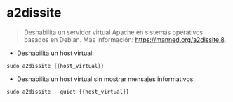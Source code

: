 # a2dissite

> Deshabilita un servidor virtual Apache en sistemas operativos basados en Debian.
> Más información: <https://manned.org/a2dissite.8>.

- Deshabilita un host virtual:

`sudo a2dissite {{host_virtual}}`

- Deshabilita un host virtual sin mostrar mensajes informativos:

`sudo a2dissite --quiet {{host_virtual}}`
